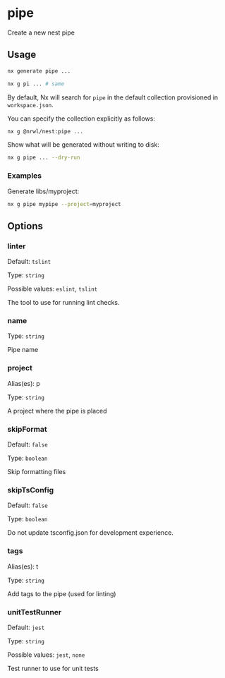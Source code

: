 # pipe

Create a new nest pipe

## Usage

```bash
nx generate pipe ...
```

```bash
nx g pi ... # same
```

By default, Nx will search for `pipe` in the default collection provisioned in `workspace.json`.

You can specify the collection explicitly as follows:

```bash
nx g @nrwl/nest:pipe ...
```

Show what will be generated without writing to disk:

```bash
nx g pipe ... --dry-run
```

### Examples

Generate libs/myproject:

```bash
nx g pipe mypipe --project=myproject
```

## Options

### linter

Default: `tslint`

Type: `string`

Possible values: `eslint`, `tslint`

The tool to use for running lint checks.

### name

Type: `string`

Pipe name

### project

Alias(es): p

Type: `string`

A project where the pipe is placed

### skipFormat

Default: `false`

Type: `boolean`

Skip formatting files

### skipTsConfig

Default: `false`

Type: `boolean`

Do not update tsconfig.json for development experience.

### tags

Alias(es): t

Type: `string`

Add tags to the pipe (used for linting)

### unitTestRunner

Default: `jest`

Type: `string`

Possible values: `jest`, `none`

Test runner to use for unit tests
